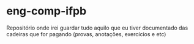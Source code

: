 # eng-comp-ifpb
 Repositório onde irei guardar tudo aquilo que eu tiver documentado das cadeiras que for pagando (provas, anotações, exercícios e etc)

